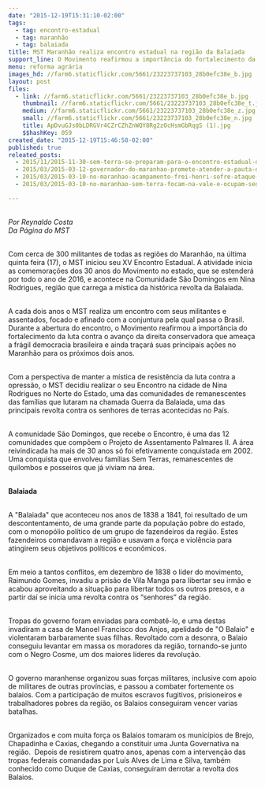 ```yaml
---
date: "2015-12-19T15:31:10-02:00"
tags:
  - tag: encontro-estadual
  - tag: maranhão
  - tag: balaiada
title: MST Maranhão realiza encontro estadual na região da Balaiada
support_line: O Movimento reafirmou a importância do fortalecimento da luta contra o avanço da direita conservadora que ameaça a frágil democracia brasileira e ainda traçará suas principais ações no estado para os próximos dois anos.
menu: reforma agrária
images_hd: //farm6.staticflickr.com/5661/23223737103_28b0efc38e_b.jpg
layout: post
files:
  - link: //farm6.staticflickr.com/5661/23223737103_28b0efc38e_b.jpg
    thumbnail: //farm6.staticflickr.com/5661/23223737103_28b0efc38e_t.jpg
    medium: //farm6.staticflickr.com/5661/23223737103_28b0efc38e_z.jpg
    small: //farm6.staticflickr.com/5661/23223737103_28b0efc38e_n.jpg
    title: ApDvuGJs0bLDRGVr4CZrCZhZnWQY8Rg2zOcHsmGbRqgS (1).jpg
    $$hashKey: 059
created_date: "2015-12-19T15:46:58-02:00"
published: true
releated_posts:
  - 2015/11/2015-11-30-sem-terra-se-preparam-para-o-encontro-estadual-do-mst-no-maranhao.md
  - 2015/03/2015-03-12-governador-do-maranhao-promete-atender-a-pauta-dos-sem-terra-no-estado.md
  - 2015/03/2015-03-10-no-maranhao-acampamento-frei-henri-sofre-ataque-de-fazendeiros.md
  - 2015/03/2015-03-10-no-maranhao-sem-terra-focam-na-vale-e-ocupam-sede-da-empresa.md

---
```

<p><br />
<em>Por Reynaldo Costa<br />
Da P&aacute;gina do MST</em></p>

<p><br />
Com cerca de 300 militantes de todas as regi&otilde;es do Maranh&atilde;o, na &uacute;ltima quinta feira (17), o MST iniciou seu XV Encontro Estadual. A atividade inicia as comemora&ccedil;&otilde;es dos 30 anos do Movimento no estado, que se estender&aacute; por todo o ano de 2016, e acontece na Comunidade S&atilde;o Domingos em Nina Rodrigues, regi&atilde;o que carrega a m&iacute;stica da hist&oacute;rica revolta da Balaiada.</p>

<p><br />
A cada dois anos o MST realiza um encontro com seus militantes e assentados, focado e afinado com a conjuntura pela qual passa o Brasil. Durante a abertura do encontro, o Movimento reafirmou a import&acirc;ncia do fortalecimento da luta contra o avan&ccedil;o da direita conservadora que amea&ccedil;a a fr&aacute;gil democracia brasileira e ainda tra&ccedil;ar&aacute; suas principais a&ccedil;&otilde;es&nbsp;no Maranh&atilde;o para os pr&oacute;ximos dois anos.</p>

<p><br />
Com a perspectiva de manter a m&iacute;stica de resist&ecirc;ncia da luta contra a opress&atilde;o, o MST decidiu realizar o seu Encontro na cidade de Nina Rodrigues no Norte do Estado, uma das comunidades de remanescentes das fam&iacute;lias que lutaram na chamada Guerra da Balaiada, uma das principais revolta contra os senhores de terras acontecidas no Pa&iacute;s.</p>

<p><br />
A comunidade S&atilde;o Domingos, que recebe o Encontro, &eacute; uma das 12 comunidades que comp&otilde;em o Projeto de Assentamento Palmares II. A &aacute;rea reivindicada ha mais de 30 anos s&oacute; foi efetivamente conquistada em 2002. Uma conquista que envolveu fam&iacute;lias Sem Terras, remanescentes de quilombos e posseiros que j&aacute; viviam na &aacute;rea.&nbsp;</p>

<p><br />
<strong>Balaiada</strong></p>

<p><br />
A &quot;Balaiada&quot; que aconteceu nos anos de 1838 a 1841, foi resultado de um descontentamento, de uma grande parte da popula&ccedil;&atilde;o pobre do estado, com o monop&oacute;lio pol&iacute;tico de um grupo de fazendeiros da regi&atilde;o. Estes fazendeiros comandavam a regi&atilde;o e usavam a for&ccedil;a e viol&ecirc;ncia para atingirem seus objetivos pol&iacute;ticos e econ&ocirc;micos.&nbsp;</p>

<p><br />
Em meio a tantos conflitos, em dezembro de 1838 o l&iacute;der do movimento, Raimundo Gomes, invadiu a pris&atilde;o de Vila Manga para libertar seu irm&atilde;o e acabou aproveitando a situa&ccedil;&atilde;o para libertar todos os outros presos, e a partir da&iacute; se inicia uma revolta contra os &ldquo;senhores&rdquo; da regi&atilde;o.&nbsp;</p>

<p><br />
Tropas do governo foram enviadas para combat&ecirc;-lo, e uma destas invadiram a casa de Manoel Francisco dos Anjos, apelidado de &quot;O Balaio&quot; e violentaram barbaramente suas filhas. Revoltado com a desonra, o Balaio conseguiu levantar em massa os moradores da regi&atilde;o, tornando-se junto com o Negro Cosme, um dos maiores l&iacute;deres da revolu&ccedil;&atilde;o.&nbsp;</p>

<p><br />
O governo maranhense organizou suas for&ccedil;as militares, inclusive com apoio de militares de outras prov&iacute;ncias, e passou a combater fortemente os balaios. Com a participa&ccedil;&atilde;o de muitos escravos fugitivos, prisioneiros e trabalhadores pobres da regi&atilde;o, os Balaios conseguiram vencer varias batalhas.&nbsp;</p>

<p><br />
Organizados e com muita for&ccedil;a os Balaios tomaram os munic&iacute;pios de Brejo, Chapadinha e Caxias, chegando a constituir uma Junta Governativa na regi&atilde;o. &nbsp;Depois de resistirem quatro anos, apenas com a interven&ccedil;&atilde;o das tropas federais comandadas por Lu&iacute;s Alves de Lima e Silva, tamb&eacute;m conhecido como Duque de Caxias, conseguiram derrotar a revolta dos Balaios. &nbsp; &nbsp;&nbsp;</p>
